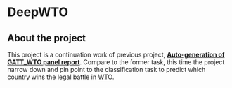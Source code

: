 # DeepWTO

## About the project 
This project is a continuation work of previous project, __[Auto-generation of GATT_WTO panel report](https://github.com/syyunn/GATT_WTO)__. 
Compare to the former task, this time the project narrow down and pin point to the classification task to predict which country wins the legal battle in [WTO](https://en.wikipedia.org/wiki/World_Trade_Organization). 

 

